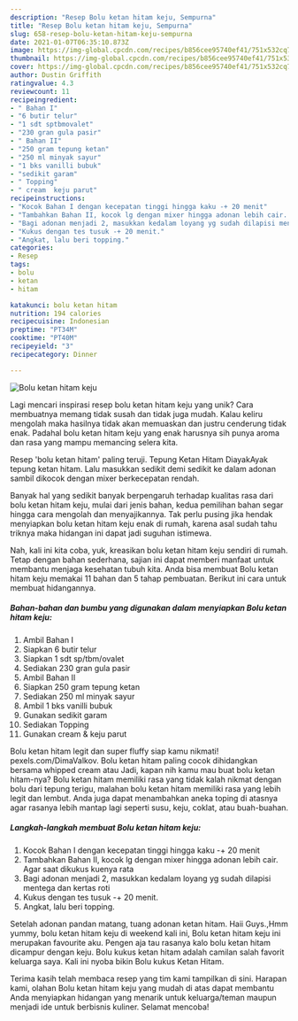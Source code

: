 ```yaml
---
description: "Resep Bolu ketan hitam keju, Sempurna"
title: "Resep Bolu ketan hitam keju, Sempurna"
slug: 658-resep-bolu-ketan-hitam-keju-sempurna
date: 2021-01-07T06:35:10.873Z
image: https://img-global.cpcdn.com/recipes/b856cee95740ef41/751x532cq70/bolu-ketan-hitam-keju-foto-resep-utama.jpg
thumbnail: https://img-global.cpcdn.com/recipes/b856cee95740ef41/751x532cq70/bolu-ketan-hitam-keju-foto-resep-utama.jpg
cover: https://img-global.cpcdn.com/recipes/b856cee95740ef41/751x532cq70/bolu-ketan-hitam-keju-foto-resep-utama.jpg
author: Dustin Griffith
ratingvalue: 4.3
reviewcount: 11
recipeingredient:
- " Bahan I"
- "6 butir telur"
- "1 sdt sptbmovalet"
- "230 gran gula pasir"
- " Bahan II"
- "250 gram tepung ketan"
- "250 ml minyak sayur"
- "1 bks vanilli bubuk"
- "sedikit garam"
- " Topping"
- " cream  keju parut"
recipeinstructions:
- "Kocok Bahan I dengan kecepatan tinggi hingga kaku -+ 20 menit"
- "Tambahkan Bahan II, kocok lg dengan mixer hingga adonan lebih cair. Agar saat dikukus kuenya rata"
- "Bagi adonan menjadi 2, masukkan kedalam loyang yg sudah dilapisi mentega dan kertas roti"
- "Kukus dengan tes tusuk -+ 20 menit."
- "Angkat, lalu beri topping."
categories:
- Resep
tags:
- bolu
- ketan
- hitam

katakunci: bolu ketan hitam 
nutrition: 194 calories
recipecuisine: Indonesian
preptime: "PT34M"
cooktime: "PT40M"
recipeyield: "3"
recipecategory: Dinner

---
```



![Bolu ketan hitam keju](https://img-global.cpcdn.com/recipes/b856cee95740ef41/751x532cq70/bolu-ketan-hitam-keju-foto-resep-utama.jpg)

Lagi mencari inspirasi resep bolu ketan hitam keju yang unik? Cara membuatnya memang tidak susah dan tidak juga mudah. Kalau keliru mengolah maka hasilnya tidak akan memuaskan dan justru cenderung tidak enak. Padahal bolu ketan hitam keju yang enak harusnya sih punya aroma dan rasa yang mampu memancing selera kita.

Resep &#39;bolu ketan hitam&#39; paling teruji. Tepung Ketan Hitam DiayakAyak tepung ketan hitam. Lalu masukkan sedikit demi sedikit ke dalam adonan sambil dikocok dengan mixer berkecepatan rendah.

Banyak hal yang sedikit banyak berpengaruh terhadap kualitas rasa dari bolu ketan hitam keju, mulai dari jenis bahan, kedua pemilihan bahan segar hingga cara mengolah dan menyajikannya. Tak perlu pusing jika hendak menyiapkan bolu ketan hitam keju enak di rumah, karena asal sudah tahu triknya maka hidangan ini dapat jadi suguhan istimewa.


Nah, kali ini kita coba, yuk, kreasikan bolu ketan hitam keju sendiri di rumah. Tetap dengan bahan sederhana, sajian ini dapat memberi manfaat untuk membantu menjaga kesehatan tubuh kita. Anda bisa membuat Bolu ketan hitam keju memakai 11 bahan dan 5 tahap pembuatan. Berikut ini cara untuk membuat hidangannya.

<!--inarticleads1-->

##### Bahan-bahan dan bumbu yang digunakan dalam menyiapkan Bolu ketan hitam keju:

1. Ambil  Bahan I
1. Siapkan 6 butir telur
1. Siapkan 1 sdt sp/tbm/ovalet
1. Sediakan 230 gran gula pasir
1. Ambil  Bahan II
1. Siapkan 250 gram tepung ketan
1. Sediakan 250 ml minyak sayur
1. Ambil 1 bks vanilli bubuk
1. Gunakan sedikit garam
1. Sediakan  Topping
1. Gunakan  cream &amp; keju parut


Bolu ketan hitam legit dan super fluffy siap kamu nikmati! pexels.com/DimaValkov. Bolu ketan hitam paling cocok dihidangkan bersama whipped cream atau Jadi, kapan nih kamu mau buat bolu ketan hitam-nya? Bolu ketan hitam memiliki rasa yang tidak kalah nikmat dengan bolu dari tepung terigu, malahan bolu ketan hitam memiliki rasa yang lebih legit dan lembut. Anda juga dapat menambahkan aneka toping di atasnya agar rasanya lebih mantap lagi seperti susu, keju, coklat, atau buah-buahan. 

<!--inarticleads2-->

##### Langkah-langkah membuat Bolu ketan hitam keju:

1. Kocok Bahan I dengan kecepatan tinggi hingga kaku -+ 20 menit
1. Tambahkan Bahan II, kocok lg dengan mixer hingga adonan lebih cair. Agar saat dikukus kuenya rata
1. Bagi adonan menjadi 2, masukkan kedalam loyang yg sudah dilapisi mentega dan kertas roti
1. Kukus dengan tes tusuk -+ 20 menit.
1. Angkat, lalu beri topping.


Setelah adonan pandan matang, tuang adonan ketan hitam. Haii Guys.,Hmm yummy, bolu ketan hitam keju di weekend kali ini, Bolu ketan hitam keju ini merupakan favourite aku. Pengen aja tau rasanya kalo bolu ketan hitam dicampur dengan keju. Bolu kukus ketan hitam adalah camilan salah favorit keluarga saya. Kali ini nyoba bikin Bolu kukus Ketan Hitam. 

Terima kasih telah membaca resep yang tim kami tampilkan di sini. Harapan kami, olahan Bolu ketan hitam keju yang mudah di atas dapat membantu Anda menyiapkan hidangan yang menarik untuk keluarga/teman maupun menjadi ide untuk berbisnis kuliner. Selamat mencoba!
